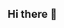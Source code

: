 ## Hi there 👋

<!--
**davisonalan/DAVISONALAN** is a ✨ (this file) appears on your GitHub profile ✨
